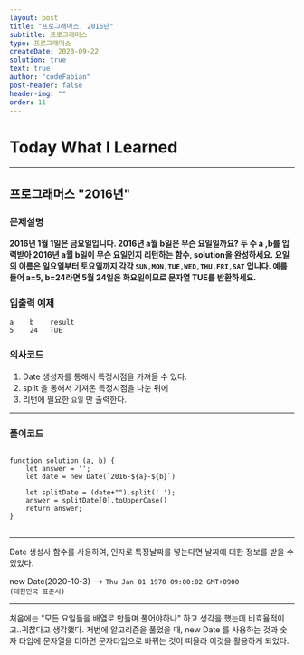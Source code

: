 ```yaml
---
layout: post
title: "프로그래머스, 2016년"
subtitle: 프로그래머스
type: 프로그래머스
createDate: 2020-09-22
solution: true
text: true
author: "codeFabian"
post-header: false
header-img: ""
order: 11
---
```


# Today What I Learned

<hr>

## 프로그래머스 "2016년"

### 문제설명

**2016년 1월 1일은 금요일입니다. 2016년 a월 b일은 무슨 요일일까요? 두 수 a ,b를 입력받아 2016년 a월 b일이 무슨 요일인지 리턴하는 함수, solution을 완성하세요. 요일의 이름은 일요일부터 토요일까지 각각 <code>SUN,MON,TUE,WED,THU,FRI,SAT</code> 입니다. 예를 들어 a=5, b=24라면 5월 24일은 화요일이므로 문자열 TUE를 반환하세요.**

### 입출력 예제

```
a    b	  result
5	 24	  TUE

```

### 의사코드

1. Date 생성자를 통해서 특정시점을 가져올 수 있다.
2. split 을 통해서 가져온 특정시점을 나눈 뒤에
3. 리턴에 필요한 <code>요일</code> 만 출력한다.

<hr>

### 풀이코드

<pre>
<code>
function solution (a, b) {
    let answer = '';
    let date = new Date(`2016-${a}-${b}`)
    
    let splitDate = (date+"").split(' ');
    answer = splitDate[0].toUpperCase()
    return answer;
}
</code>
</pre>

<hr>

Date 생성사 함수를 사용하여, 인자로 특정날짜를 넣는다면 날짜에 대한 정보를 받을 수 있었다.

new Date(2020-10-3) --> <code>Thu Jan 01 1970 09:00:02 GMT+0900 (대한민국 표준시)</code>

<hr>

처음에는 "모든 요일들을 배열로 만들며 풀어야하나" 하고 생각을 했는데 비효율적이고..귀찮다고 생각했다.
저번에 알고리즘을 풀었을 때, new Date 를 사용하는 것과 숫자 타입에 문자열을 더하면 문자타입으로 바뀌는 것이 떠올라 이것을 활용하게 되었다.
